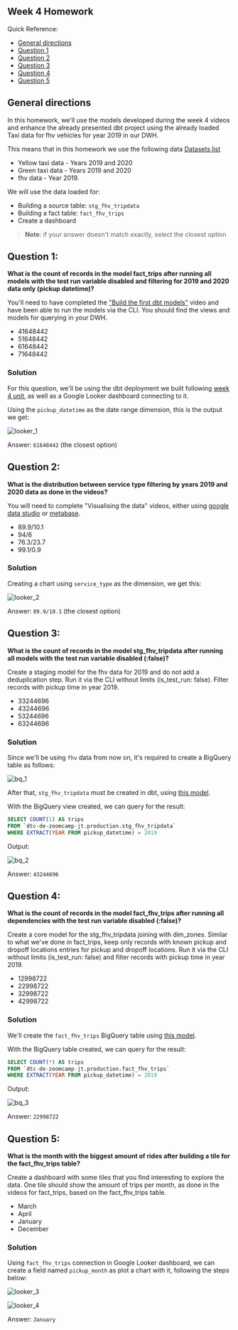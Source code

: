 ## Week 4 Homework 

Quick Reference:
- [General directions](https://github.com/jeantozzi/data-engineering-zoomcamp-2023/tree/main/week_4#general-directions)
- [Question 1](https://github.com/jeantozzi/data-engineering-zoomcamp-2023/tree/main/week_4#question-1)
- [Question 2](https://github.com/jeantozzi/data-engineering-zoomcamp-2023/tree/main/week_4#question-2)
- [Question 3](https://github.com/jeantozzi/data-engineering-zoomcamp-2023/tree/main/week_4#question-3)
- [Question 4](https://github.com/jeantozzi/data-engineering-zoomcamp-2023/tree/main/week_4#question-4)
- [Question 5](https://github.com/jeantozzi/data-engineering-zoomcamp-2023/tree/main/week_4#question-5)

## General directions
In this homework, we'll use the models developed during the week 4 videos and enhance the already presented dbt project using the already loaded Taxi data for fhv vehicles for year 2019 in our DWH.

This means that in this homework we use the following data [Datasets list](https://github.com/DataTalksClub/nyc-tlc-data/)
* Yellow taxi data - Years 2019 and 2020
* Green taxi data - Years 2019 and 2020 
* fhv data - Year 2019. 

We will use the data loaded for:

* Building a source table: `stg_fhv_tripdata`
* Building a fact table: `fact_fhv_trips`
* Create a dashboard

> **Note**: if your answer doesn't match exactly, select the closest option 

## Question 1: 

**What is the count of records in the model fact_trips after running all models with the test run variable disabled and filtering for 2019 and 2020 data only (pickup datetime)?** 

You'll need to have completed the ["Build the first dbt models"](https://www.youtube.com/watch?v=UVI30Vxzd6c) video and have been able to run the models via the CLI. 
You should find the views and models for querying in your DWH.

- 41648442
- 51648442
- 61648442
- 71648442

### Solution

For this question, we'll be using the dbt deployment we built following [week 4 unit](https://github.com/DataTalksClub/data-engineering-zoomcamp/tree/main/week_4_analytics_engineering), as well as a Google Looker dashboard connecting to it.

Using the `pickup_datetime` as the date range dimension, this is the output we get:

![looker_1](./images/looker_1.png)

Answer: `61648442` (the closest option)

## Question 2: 

**What is the distribution between service type filtering by years 2019 and 2020 data as done in the videos?**

You will need to complete "Visualising the data" videos, either using [google data studio](https://www.youtube.com/watch?v=39nLTs74A3E) or [metabase](https://www.youtube.com/watch?v=BnLkrA7a6gM). 

- 89.9/10.1
- 94/6
- 76.3/23.7
- 99.1/0.9

### Solution

Creating a chart using `service_type` as the dimension, we get this:

![looker_2](./images/looker_2.png)

Answer: `89.9/10.1` (the closest option)

## Question 3: 

**What is the count of records in the model stg_fhv_tripdata after running all models with the test run variable disabled (:false)?**  

Create a staging model for the fhv data for 2019 and do not add a deduplication step. Run it via the CLI without limits (is_test_run: false).
Filter records with pickup time in year 2019.

- 33244696
- 43244696
- 53244696
- 63244696

### Solution

Since we'll be using `fhv` data from now on, it's required to create a BigQuery table as follows:

![bq_1](./images/bq_1.png)

After that, `stg_fhv_tripdata` must be created in dbt, using [this model](https://github.com/jeantozzi/data-engineering-zoomcamp-2023/blob/main/week_4/models/staging/stg_fhv_tripdata.sql).

With the BigQuery view created, we can query for the result:

```sql
SELECT COUNT(1) AS trips
FROM `dtc-de-zoomcamp-jt.production.stg_fhv_tripdata`
WHERE EXTRACT(YEAR FROM pickup_datetime) = 2019
```

Output:

![bq_2](./images/bq_2.png)

Answer: `43244696`

## Question 4: 

**What is the count of records in the model fact_fhv_trips after running all dependencies with the test run variable disabled (:false)?**  

Create a core model for the stg_fhv_tripdata joining with dim_zones.
Similar to what we've done in fact_trips, keep only records with known pickup and dropoff locations entries for pickup and dropoff locations. 
Run it via the CLI without limits (is_test_run: false) and filter records with pickup time in year 2019.

- 12998722
- 22998722
- 32998722
- 42998722

### Solution

We'll create the `fact_fhv_trips` BigQuery table using [this model](https://github.com/jeantozzi/data-engineering-zoomcamp-2023/blob/main/week_4/models/core/fact_fhv_trips.sql).

With the BigQuery table created, we can query for the result:

```sql
SELECT COUNT(*) AS trips
FROM `dtc-de-zoomcamp-jt.production.fact_fhv_trips`
WHERE EXTRACT(YEAR FROM pickup_datetime) = 2019
```

Output:

![bq_3](./images/bq_3.png)

Answer: `22998722`

## Question 5: 

**What is the month with the biggest amount of rides after building a tile for the fact_fhv_trips table?**

Create a dashboard with some tiles that you find interesting to explore the data. One tile should show the amount of trips per month, as done in the videos for fact_trips, based on the fact_fhv_trips table.

- March
- April
- January
- December

### Solution
Using `fact_fhv_trips` connection in Google Looker dashboard, we can create a field named `pickup_month` as plot a chart with it, following the steps below:

![looker_3](./images/looker_3.png)

![looker_4](./images/looker_4.png)

Answer: `January`
